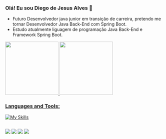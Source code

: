 ### Olá! Eu sou Diego de Jesus Alves 👋

- Futuro Desenvolvedor java junior em transição de carreira, pretendo me tornar Desenvolvedor Java Back-End com Spring Boot.
- Estudo atualmente liguagem de programação Java Back-End e Framework Spring Boot.
<div>
  <a href="https://github.com/Djalves424">
  <img height="170em" src="https://github-readme-stats-eight-theta.vercel.app/api?username=Djalves424&show_icons=true&theme=chartreuse-dark&include_all_commits=true&count_private=true"/>
  <img height="170em" src="https://github-readme-stats.vercel.app/api/top-langs/?username=Djalves424&layout=compact&langs_count=6&theme=chartreuse-dark"/>
<div>
  

### Languages and Tools:
![My Skills](https://skillicons.dev/icons?i=java,spring,mysql,postgres,mongodb,docker,git,github,vscode,eclipse,idea,postman)

  
    
</div>
  
  ##
  
  <div> 
  <a href="https://instagram.com/diego.jalves.1" target="_blank"><img src="https://img.shields.io/badge/-Instagram-%23E4405F?style=for-the-badge&logo=instagram&logoColor=white" target="_blank"></a>
 <a href="https://discord.gg/Diego Alves#8669" target="_blank"><img src="https://img.shields.io/badge/Discord-7289DA?style=for-the-badge&logo=discord&logoColor=white" target="_blank"></a> 
  <a href = "mailto:djalves424@gmail.com"><img src="https://img.shields.io/badge/-Gmail-%23333?style=for-the-badge&logo=gmail&logoColor=white" target="_blank"></a>
  <a href="https://www.linkedin.com/in/diego-de-jesus-alves-474513119/" target="_blank"><img src="https://img.shields.io/badge/-LinkedIn-%230077B5?style=for-the-badge&logo=linkedin&logoColor=white" target="_blank"></a> 
  
</div>
